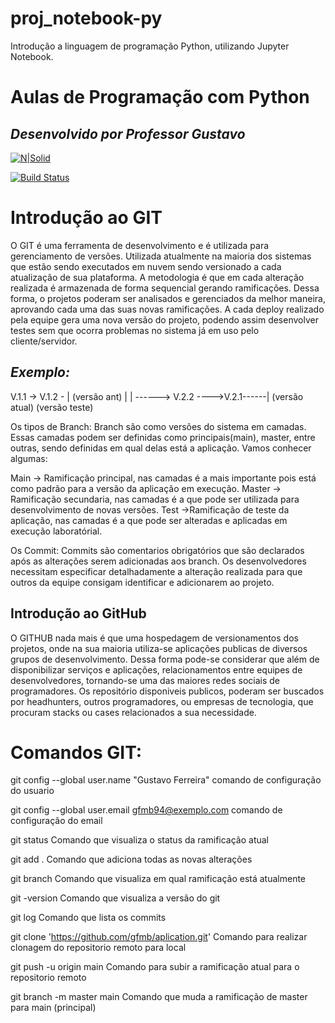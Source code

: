 # proj_notebook-py
Introdução a linguagem de programação Python, utilizando Jupyter Notebook.

# Aulas de Programação com Python
## _Desenvolvido por Professor Gustavo_

[![N|Solid](https://cldup.com/dTxpPi9lDf.thumb.png)](https://nodesource.com/products/nsolid)

[![Build Status](https://travis-ci.org/joemccann/dillinger.svg?branch=master)](https://travis-ci.org/joemccann/dillinger)

# Introdução ao GIT

O GIT é uma ferramenta de desenvolvimento e é utilizada para gerenciamento de versões. Utilizada atualmente na maioria dos sistemas que estão sendo executados em nuvem sendo versionado a cada atualização de sua plataforma.
A metodologia é que em cada alteração realizada é armazenada de forma sequencial gerando ramificações. Dessa forma, o projetos poderam ser analisados e gerenciados da melhor maneira, aprovando cada uma das suas novas ramificações.
A cada deploy realizado pela equipe gera uma nova versão do projeto, podendo assim desenvolver testes sem que ocorra problemas no sistema já em uso pelo cliente/servidor.

## _Exemplo:_
V.1.1 -> V.1.2 -
| (versão ant)	|
|		------>	V.2.2 
---->V.2.1------|   (versão atual)
(versão teste)

Os tipos de Branch: Branch são como versões do sistema em camadas. Essas camadas podem ser definidas como principais(main), master, entre outras, sendo definidas em qual delas está a aplicação. Vamos conhecer algumas:

Main -> Ramificação principal, nas camadas é a mais importante pois está como padrão para a versão da aplicação em execução.
Master -> Ramificação secundaria, nas camadas é a que pode ser utilizada para desenvolvimento de novas versões.
Test ->Ramificação de teste da aplicação, nas camadas é a que pode ser alteradas e aplicadas em execução laboratórial.

Os Commit: Commits são comentarios obrigatórios que são declarados após as alterações serem adicionadas aos branch. Os desenvolvedores necessitam especificar detalhadamente a alteração realizada para que outros da equipe consigam identificar e adicionarem ao projeto. 

## Introdução ao GitHub

O GITHUB nada mais é que uma hospedagem de versionamentos dos projetos, onde na sua maioria utiliza-se aplicações publicas de diversos grupos de desenvolvimento. Dessa forma pode-se considerar que além de disponibilizar serviços e aplicações, relacionamentos entre equipes de desenvolvedores, tornando-se uma das maiores redes sociais de programadores. Os repositório disponiveis publicos, poderam ser buscados por headhunters, outros programadores, ou empresas de tecnologia, que procuram stacks ou cases relacionados a sua necessidade.

# Comandos GIT:

git config --global user.name "Gustavo Ferreira"
comando de configuração do usuario

git config --global user.email gfmb94@exemplo.com
comando de configuração do email

git status
Comando que visualiza o status da ramificação atual

git add . 
Comando que adiciona todas as novas alterações

git branch
Comando que visualiza em qual ramificação está atualmente

git -version
Comando que visualiza a versão do git

git log
Comando que lista os commits

git clone 'https://github.com/gfmb/aplication.git'
Comando para realizar clonagem do repositorio remoto para local

git push -u origin main
Comando para subir a ramificação atual para o repositorio remoto

git branch -m master main
Comando que muda a ramificação de master para main (principal)

